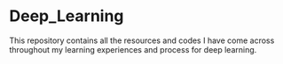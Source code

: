 # Deep_Learning
This repository contains all the resources and codes I have come across throughout my learning experiences and process for deep learning.
